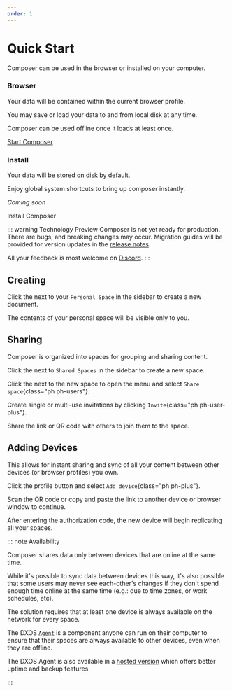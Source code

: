 ```yaml
---
order: 1
---
```

# Quick Start

Composer can be used in the browser or installed on your computer.

<div class="quick-start-tiles">
  <div class="tile">
    <HopeIcon icon="browser large" />
    <h3>Browser</h3>
    <p>Your data will be contained within the current browser profile.</p>
    <p>You may save or load your data to and from local disk at any time.</p>
    <p>Composer can be used offline once it loads at least once.</p>
    <a href="https://composer.dxos.org" class="button" target="_blank">Start Composer</a>
  </div>
  <div class="tile">
    <HopeIcon icon="download large" />
    <h3>Install</h3>
    <p>Your data will be stored on disk by default.</p>
    <p>Enjoy global system shortcuts to bring up composer instantly.</p>
    <p><em>Coming soon</em></p>
    <a class="button disabled">Install Composer</a>
  </div>
</div>

::: warning Technology Preview
Composer is not yet ready for production. There are bugs, and breaking changes may occur. Migration guides will be provided for version updates in the [release notes](https://github.com/dxos/dxos/releases). 

All your feedback is most welcome on [Discord](https://discord.gg/eXVfryv3sW).
:::

## Creating

Click the <HopeIcon icon="plus" /> next to your <span class="composer-green">`Personal Space`</span> in the sidebar to create a new document.

The contents of your personal space will be visible only to you.

## Sharing

Composer is organized into spaces for grouping and sharing content.

Click the <HopeIcon icon="plus" /> next to <span class="composer-pink">`Shared Spaces`</span> in the sidebar to create a new space.

Click the <HopeIcon icon="dots-three-vertical" /> next to the new space to open the menu and select `Share space`{class="ph ph-users"}.

Create single or multi-use invitations by clicking `Invite`{class="ph ph-user-plus"}.

Share the link or QR code with others to join them to the space.

## Adding Devices

This allows for instant sharing and sync of all your content between other devices (or browser profiles) you own.

Click the profile button <HopeIcon icon="circle" /> and select `Add device`{class="ph ph-plus"}.

Scan the QR code or copy and paste the link to another device or browser window to continue.

After entering the authorization code, the new device will begin replicating all your spaces.

::: note Availability

Composer shares data only between devices that are online at the same time.

While it's possible to sync data between devices this way, it's also possible that some users may never see each-other's changes if they don't spend enough time online at the same time (e.g.: due to time zones, or work schedules, etc).

The solution requires that at least one device is always available on the network for every space.

The DXOS [`Agent`](/docs/composer/agent/overview) is a component anyone can run on their computer to ensure that their spaces are always available to other devices, even when they are offline.

The DXOS Agent is also available in a [hosted version]() which offers better uptime and backup features.

:::
